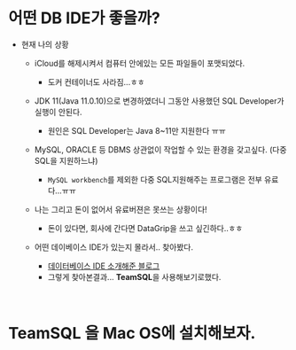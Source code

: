 # 어떤 DB IDE가 좋을까?

- 현재 나의 상황
  - iCloud를 해제시켜서 컴퓨터 안에있는 모든 파일들이 포맷되었다.
    - 도커 컨테이너도 사라짐...ㅎㅎ

  - JDK 11(Java 11.0.10)으로 변경하였더니 그동안 사용했던 SQL Developer가 실행이 안된다.
    - 원인은 SQL Developer는 Java 8~11만 지원한다 ㅠㅠ

  - MySQL, ORACLE 등 DBMS 상관없이 작업할 수 있는 환경을 갖고싶다. (다중 SQL을 지원하느냐)
    - `MySQL workbench`를 제외한 다중 SQL지원해주는 프로그램은 전부 유료다...ㅠㅠ

  - 나는 그리고 돈이 없어서 유료버젼은 못쓰는 상황이다!
    - 돈이 있다면, 회사에 간다면 DataGrip을 쓰고 싶긴하다..ㅎㅎ

  - 어떤 데이베이스 IDE가 있는지 몰라서.. 찾아봤다.
    - [데이터베이스 IDE 소개해준 블로그](https://medium.com/querypie/%EB%A7%98%EC%97%90-%EC%8F%99-%EB%93%9C%EB%8A%94-database-ide%EB%A5%BC-%EC%B0%BE%EC%95%84%EC%84%9C-b38ee2d09103)
    - 그렇게 찾아본결과... **TeamSQL**을 사용해보기로했다.


<BR>

# TeamSQL 을 Mac OS에 설치해보자.
